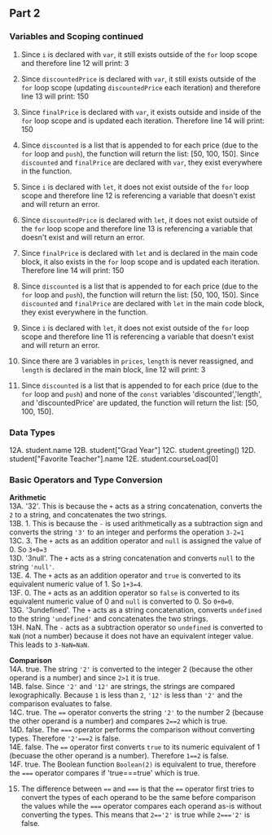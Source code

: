 ## Part 2
### Variables and Scoping continued
1. Since `i` is declared with `var`, it still exists outside of the `for` loop scope and therefore line 12 will print: 3
2. Since `discountedPrice` is declared with `var`, it still exists outside of the `for` loop scope (updating `discountedPrice` each iteration) and therefore line 13 will print: 150
3. Since `finalPrice` is declared with `var`, it exists outside and inside of the `for` loop scope and is updated each iteration. Therefore line 14 will print: 150
4. Since `discounted` is a list that is appended to for each price (due to the `for` loop and `push`), the function will return the list: [50, 100, 150]. Since `discounted` and `finalPrice` are declared with `var`, they exist everywhere in the function.

5. Since `i` is declared with `let`, it does not exist outside of the `for` loop scope and therefore line 12 is referencing a variable that doesn't exist and will return an error.
6. Since `discountedPrice` is declared with `let`, it does not exist outside of the `for` loop scope and therefore line 13 is referencing a variable that doesn't exist and will return an error.
7. Since `finalPrice` is declared with `let` and is declared in the main code block, it also exists in the `for` loop scope and is updated each iteration. Therefore line 14 will print: 150
8. Since `discounted` is a list that is appended to for each price (due to the `for` loop and `push`), the function will return the list: [50, 100, 150]. Since `discounted` and `finalPrice` are declared with `let` in the main code block, they exist everywhere in the function.
   
9. Since `i` is declared with `let`, it does not exist outside of the `for` loop scope and therefore line 11 is referencing a variable that doesn't exist and will return an error.
10. Since there are 3 variables in `prices`, `length` is never reassigned, and `length` is declared in the main block, line 12 will print: 3
11. Since `discounted` is a list that is appended to for each price (due to the `for` loop and `push`) and none of the `const` variables 'discounted','length', and 'discountedPrice' are updated, the function will return the list: [50, 100, 150].
### Data Types
12A. student.name
12B. student["Grad Year"]
12C. student.greeting()
12D. student["Favorite Teacher"].name
12E. student.courseLoad[0]

### Basic Operators and Type Conversion
**Arithmetic**  
13A. '32'. This is because the `+` acts as a string concatenation, converts the `2` to a string, and concatenates the two strings.  
13B. 1. This is because the `-` is used arithmetically as a subtraction sign and converts the string `'3'` to an integer and performs the operation `3-2=1`  
13C. 3. The `+` acts as an addition operator and `null` is assigned the value of 0. So `3+0=3`  
13D. '3null'. The `+` acts as a string concatenation and converts `null` to the string `'null'`.  
13E. 4. The `+` acts as an addition operator and `true` is converted to its equivalent numeric value of 1. So `1+3=4`.  
13F. 0. The `+` acts as an addition operator so `false` is converted to its equivalent numeric value of 0 and `null` is converted to 0. So `0+0=0`.  
13G. '3undefined'. The `+` acts as a string concatenation, converts `undefined` to the string `'undefined'` and concatenates the two strings.  
13H. NaN. The `-` acts as a subtraction operator so `undefined` is converted to `NaN` (not a number) because it does not have an equivalent integer value. This leads to `3-NaN=NaN`.  
  
**Comparison**  
14A. true. The string `'2'` is converted to the integer 2 (because the other operand is a number) and since `2>1` it is true.  
14B. false. Since `'2'` and `'12'` are strings, the strings are compared lexographically. Because `1` is less than `2`, `'12'` is less than `'2'` and the comparison evaluates to false.  
14C. true. The `==` operator converts the string `'2'` to the number 2 (because the other operand is a number) and compares `2==2` which is true.  
14D. false. The `===` operator performs the comparison without converting types. Therefore `'2'===2` is false.  
14E. false. The `==` operator first converts `true` to its numeric equivalent of 1 (becuase the other operand is a number). Therefore `1==2` is false.  
14F. true. The Boolean function `Boolean(2)` is equivalent to true, therefore the `===` operator compares if 'true===true' which is true.
  
15. The difference between `==` and `===` is that the `==` operator first tries to convert the types of each operand to be the same before comparison the values while the `===` operator compares each operand as-is without converting the types. This means that `2=='2'` is true while `2==='2'` is false.

